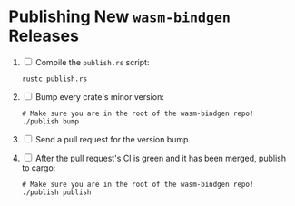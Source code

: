 # Publishing New `wasm-bindgen` Releases

1. <input type="checkbox"/> Compile the `publish.rs` script:

   ```
   rustc publish.rs
   ```

2. <input type="checkbox"/> Bump every crate's minor version:

   ```
   # Make sure you are in the root of the wasm-bindgen repo!
   ./publish bump
   ```

3. <input type="checkbox"/> Send a pull request for the version bump.

4. <input type="checkbox"/> After the pull request's CI is green and it has been
   merged, publish to cargo:

   ```
   # Make sure you are in the root of the wasm-bindgen repo!
   ./publish publish
   ```
